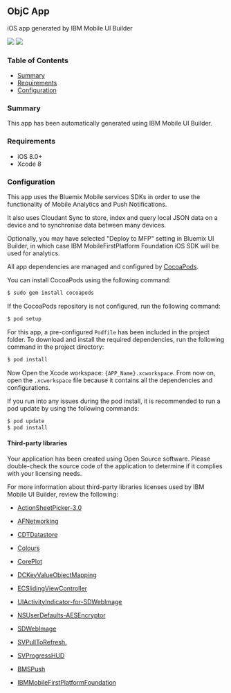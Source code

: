 ## ObjC App
iOS app generated by IBM Mobile UI Builder

[![](https://img.shields.io/badge/bluemix-powered-blue.svg)](https://bluemix.net)
[![](https://img.shields.io/badge/platform-ios-lightgrey.svg)](https://developer.apple.com/swift/)

### Table of Contents
* [Summary](#summary)
* [Requirements](#requirements)
* [Configuration](#configuration)

### Summary
This app has been automatically generated using IBM Mobile UI Builder.

### Requirements
* iOS 8.0+
* Xcode 8

### Configuration

This app uses the Bluemix Mobile services SDKs in order to use the functionality of Mobile Analytics and Push Notifications.

It also uses Cloudant Sync to store, index and query local JSON data on a device and to synchronise data between many devices.

Optionally, you may have selected "Deploy to MFP" setting in Bluemix UI Builder, in which case IBM MobileFirstPlatform Foundation iOS SDK will be used for analytics.

All app dependencies are managed and configured by [CocoaPods](https://cocoapods.org/).

You can install CocoaPods using the following command:

```bash
$ sudo gem install cocoapods
```

If the CocoaPods repository is not configured, run the following command:

```bash
$ pod setup
```

For this app, a pre-configured `Podfile` has been included in the project folder. To download and install the required dependencies, run the following command in the project directory:

```bash
$ pod install
```
Now Open the Xcode workspace: `{APP_Name}.xcworkspace`. From now on, open the `.xcworkspace` file because it contains all the dependencies and configurations.

If you run into any issues during the pod install, it is recommended to run a pod update by using the following commands:

```bash
$ pod update
$ pod install
```
#### Third-party libraries

Your application has been created using Open Source software. Please double-check the source code of the application to determine if it complies with your licensing needs.

For more information about third-party libraries licenses used by IBM Mobile UI Builder, review the following:

* [ActionSheetPicker-3.0](https://github.com/skywinder/ActionSheetPicker-3.0)

* [AFNetworking]( https://github.com/AFNetworking/AFNetworking)

* [CDTDatastore](https://github.com/cloudant/CDTDatastore)

* [Colours](https://github.com/bennyguitar/Colours)

* [CorePlot](https://github.com/core-plot/core-plot)

* [DCKeyValueObjectMapping](https://github.com/dchohfi/KeyValueObjectMapping)

* [ECSlidingViewController](https://github.com/ECSlidingViewController/ECSlidingViewController)

* [UIActivityIndicator-for-SDWebImage](https://github.com/JJSaccolo/UIActivityIndicator-for-SDWebImage)

* [NSUserDefaults-AESEncryptor](https://github.com/NZN/NSUserDefaults-AESEncryptor)

* [SDWebImage](https://github.com/rs/SDWebImage)

* [SVPullToRefresh.](https://github.com/samvermette/SVPullToRefresh)

* [SVProgressHUD](https://github.com/TransitApp/SVProgressHUD)

* [BMSPush](https://github.com/ibm-bluemix-mobile-services/bms-clientsdk-swift-push)
* [IBMMobileFirstPlatformFoundation](http://www.ibm.com/support/knowledgecenter/SSHS8R_8.0.0/wl_welcome.html)

